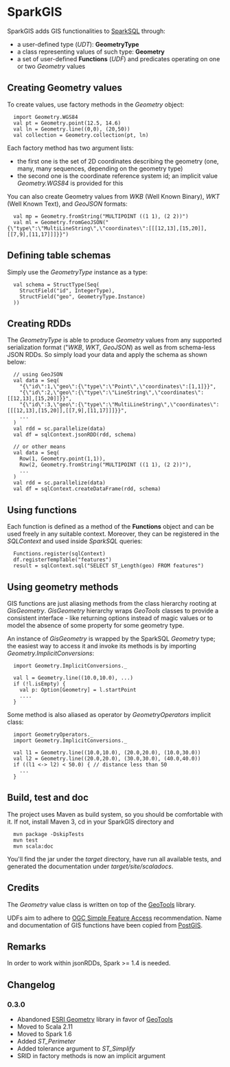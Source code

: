 # SparkGIS
SparkGIS adds GIS functionalities to [SparkSQL](https://github.com/apache/spark/tree/master/sql) through:
* a user-defined type (*UDT*): **GeometryType**
* a class representing values of such type: **Geometry**
* a set of user-defined **Functions** (*UDF*) and predicates operating on one or two *Geometry* values

## Creating Geometry values
To create values, use factory methods in the *Geometry* object:
```
  import Geometry.WGS84
  val pt = Geometry.point(12.5, 14.6)
  val ln = Geometry.line((0,0), (20,50))
  val collection = Geometry.collection(pt, ln)
```
Each factory method has two argument lists:
* the first one is the set of 2D coordinates describing the geometry (one, many, many sequences, depending
on the geometry type)
* the second one is the coordinate reference system id; an implicit value *Geometry.WGS84* is provided for this

You can also create Geometry values from *WKB* (Well Known Binary), *WKT* (Well Known Text), and *GeoJSON* formats:
```
  val mp = Geometry.fromString("MULTIPOINT ((1 1), (2 2))")
  val ml = Geometry.fromGeoJSON("{\"type\":\"MultiLineString\",\"coordinates\":[[[12,13],[15,20]],[[7,9],[11,17]]]}}")
```

## Defining table schemas
Simply use the *GeometryType* instance as a type:
```
  val schema = StructType(Seq(
    StructField("id", IntegerType),
    StructField("geo", GeometryType.Instance)
  ))	
```

## Creating RDDs
The *GeometryType* is able to produce *Geometry* values from any supported serialization format ("*WKB*, *WKT*, *GeoJSON*) as well as from schema-less JSON RDDs. So simply load your data and apply the schema as shown below:
```
  // using GeoJSON
  val data = Seq(
    "{\"id\":1,\"geo\":{\"type\":\"Point\",\"coordinates\":[1,1]}}",
    "{\"id\":2,\"geo\":{\"type\":\"LineString\",\"coordinates\":[[12,13],[15,20]]}}",
    "{\"id\":3,\"geo\":{\"type\":\"MultiLineString\",\"coordinates\":[[[12,13],[15,20]],[[7,9],[11,17]]]}}",
    ...
  )
  val rdd = sc.parallelize(data)
  val df = sqlContext.jsonRDD(rdd, schema)

  // or other means
  val data = Seq(
    Row(1, Geometry.point(1,1)),
    Row(2, Geometry.fromString("MULTIPOINT ((1 1), (2 2))"),
    ...
  )
  val rdd = sc.parallelize(data)
  val df = sqlContext.createDataFrame(rdd, schema)
```

## Using functions
Each function is defined as a method of the **Functions** object and can be used freely in any suitable context.
Moreover, they can be registered in the *SQLContext* and used inside *SparkSQL* queries:
```
  Functions.register(sqlContext)
  df.registerTempTable("features")
  result = sqlContext.sql("SELECT ST_Length(geo) FROM features")
```

## Using geometry methods
GIS functions are just aliasing methods from the class hierarchy rooting at *GisGeometry*.
*GisGeometry* hierarchy wraps *GeoTools* classes to provide a consistent interface - like returning
options instead of magic values or to model the absence of some property for some geometry type.

An instance of *GisGeometry* is wrapped by the SparkSQL *Geometry* type; the easiest way to access it
and invoke its methods is by importing *Geometry.ImplicitConversions*:
```
  import Geometry.ImplicitConversions._

  val l = Geometry.line((10.0,10.0), ...)
  if (!l.isEmpty) {
    val p: Option[Geometry] = l.startPoint
    ....
  }
```

Some method is also aliased as operator by *GeometryOperators* implicit class:
```
  import GeometryOperators._
  import Geometry.ImplicitConversions._

  val l1 = Geometry.line((10.0,10.0), (20.0,20.0), (10.0,30.0))
  val l2 = Geometry.line((20.0,20.0), (30.0,30.0), (40.0,40.0))
  if ((l1 <-> l2) < 50.0) { // distance less than 50
    ...
  }

```

## Build, test and doc
The project uses Maven as build system, so you should be comfortable with it.
If not, install Maven 3, cd in your SparkGIS directory and
```
  mvn package -DskipTests
  mvn test
  mvn scala:doc
```
You'll find the jar under the *target* directory, have run all available tests,
and generated the documentation under *target/site/scaladocs*.

## Credits
The *Geometry* value class is written on top of the [GeoTools](http://geotools.org/) library.

UDFs aim to adhere to [OGC Simple Feature Access](http://www.opengeospatial.org/standards/sfs) recommendation.
Name and documentation of GIS functions have been copied from [PostGIS](http://postgis.net/docs/manual-2.1/reference.html).

## Remarks
In order to work within jsonRDDs, Spark >= 1.4 is needed.

## Changelog
### 0.3.0
* Abandoned [ESRI Geometry](/Esri/geometry-api-java) library in favor of [GeoTools](http://geotools.org/)
* Moved to Scala 2.11
* Moved to Spark 1.6
* Added *ST_Perimeter*
* Added tolerance argument to *ST_Simplify*
* SRID in factory methods is now an implicit argument
